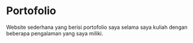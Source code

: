   # Portofolio
Website sederhana yang berisi portofolio saya selama saya kuliah dengan beberapa pengalaman yang saya miliki.
